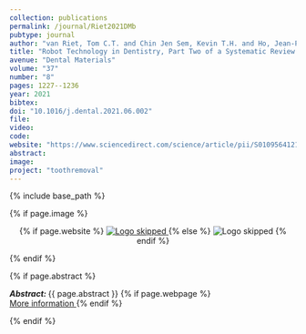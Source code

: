 ```yaml
---
collection: publications
permalink: /journal/Riet2021DMb
pubtype: journal
author: "van Riet, Tom C.T. and Chin Jen Sem, Kevin T.H. and Ho, Jean-Pierre T.F. and Spijker, Rene and Kober, Jens and de Lange, Jan"
title: "Robot Technology in Dentistry, Part Two of a Systematic Review: An Overview of Initiatives"
avenue: "Dental Materials"
volume: "37"
number: "8"
pages: 1227--1236
year: 2021
bibtex: 
doi: "10.1016/j.dental.2021.06.002"
file: 
video: 
code: 
website: "https://www.sciencedirect.com/science/article/pii/S0109564121001822"
abstract: 
image: 
project: "toothremoval"
---
```

{% include base_path %}

{% if page.image %}
<p align="center">
{% if page.website %}
<a href="{{ page.website }}"> <img src="{{  page.image }}" alt="Logo skipped" style="max-height:200px"/> </a>
{% else %}
<img src="{{  page.image }}" alt="Logo skipped" />
{% endif %}
</p>
{% endif %}

{% if page.abstract %}
<p> <strong> <em> Abstract: </em> </strong> {{ page.abstract }}
    {% if page.webpage %}
        <a href="{{ page.website}}"> <br> More information </a>
    {% endif %}
</p>
{% endif %}
